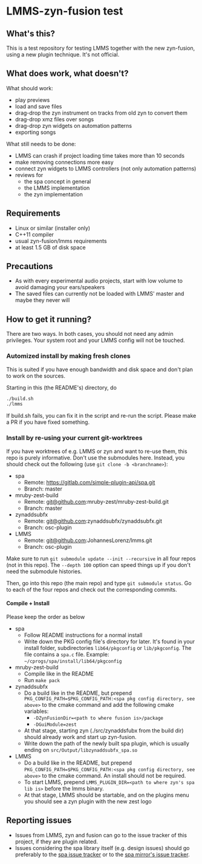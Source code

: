 # LMMS-zyn-fusion test

## What's this?

This is a test repository for testing LMMS together with the new zyn-fusion,
using a new plugin technique. It's not official.

## What does work, what doesn't?

What should work:

- play previews
- load and save files
- drag-drop the zyn instrument on tracks from old zyn to convert them
- drag-drop xmz files over songs
- drag-drop zyn widgets on automation patterns
- exporting songs

What still needs to be done:

- LMMS can crash if project loading time takes more than 10 seconds
- make removing connections more easy
- connect zyn widgets to LMMS controllers (not only automation patterns)
- reviews for
  * the spa concept in general
  * the LMMS implementation
  * the zyn implementation

## Requirements

* Linux or similar (installer only)
* C++11 compiler
* usual zyn-fusion/lmms requirements
* at least 1.5 GB of disk space

## Precautions

* As with every experimental audio projects, start with low volume to avoid
  damaging your ears/speakers
* The saved files can currently not be loaded with LMMS' master and maybe they
  never will

## How to get it running?

There are two ways.
In both cases, you should not need any admin privileges.
Your system root and your LMMS config will not be touched.

### Automized install by making fresh clones

This is suited if you have enough bandwidth and disk space and don't plan
to work on the sources.

Starting in this (the README's) directory, do

```sh
./build.sh
./lmms
```

If build.sh fails, you can fix it in the script and re-run the script. Please
make a PR if you have fixed something.

### Install by re-using your current git-worktrees

If you have worktrees of e.g. LMMS or zyn and want to re-use them, this repo
is purely informative. Don't use the submodules here. Instead, you should
check out the following (use `git clone -b <branchname>`):

- spa
  * Remote: https://gitlab.com/simple-plugin-api/spa.git
  * Branch: master
- mruby-zest-build
  * Remote: git@github.com:mruby-zest/mruby-zest-build.git
  * Branch: master
- zynaddsubfx
  * Remote: git@github.com:zynaddsubfx/zynaddsubfx.git
  * Branch: osc-plugin
- LMMS
  * Remote: git@github.com:JohannesLorenz/lmms.git
  * Branch: osc-plugin

Make sure to run `git submodule update --init --recursive` in all four repos
(not in this repo). The `--depth 100` option can speed things up if you don't
need the submodule histories.

Then, go into this repo (the main repo) and type `git submodule status`.
Go to each of the four repos and check out the corresponding commits.

#### Compile + Install

Please keep the order as below

- spa
  * Follow README instructions for a normal install
  * Write down the PKG config file's directory for later. It's found in your
    install folder, subdirectories `lib64/pkgconfig` or `lib/pkgconfig`. The
    file contains a `spa.c` file.
    Example: `~/cprogs/spa/install/lib64/pkgconfig`
- mruby-zest-build
  * Compile like in the README
  * Run `make pack`
- zynaddsubfx
  * Do a build like in the README, but prepend
    `PKG_CONFIG_PATH=$PKG_CONFIG_PATH:<spa pkg config directory, see above>`
    to the cmake command and add the following cmake variables:
    - `-DZynFusionDir=<path to where fusion is>/package`
    - `-DGuiModule=zest`
  * At that stage, starting zyn (./src/zynaddsfubx from the build dir)
    should already work and start up zyn-fusion.
  * Write down the path of the newly built spa plugin, which is usually
    ending on `src/Output/libzynaddsubfx_spa.so`
- LMMS
  * Do a build like in the README, but prepend
    `PKG_CONFIG_PATH=$PKG_CONFIG_PATH:<spa pkg config directory, see above>`
    to the cmake command. An install should not be required.
  * To start LMMS, prepend `LMMS_PLUGIN_DIR=<path to where zyn's spa lib is>`
    before the lmms binary.
  * At that stage, LMMS should be startable, and on the plugins menu you
    should see a zyn plugin with the new zest logo

## Reporting issues

* Issues from LMMS, zyn and fusion can go to the issue tracker of this project,
  if they are plugin related.
* Issues considering the spa library itself (e.g. design issues) should go
  preferably to the
  [spa issue tracker](https://gitlab.com/simple-plugin-api/spa/issues)
  or to the
  [spa mirror's issue tracker](https://github.com/JohannesLorenz/spa/issues).
